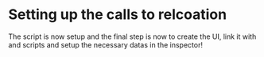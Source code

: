 # Setting up the calls to relcoation

The script is now setup and the final step is now to create the UI, link it with and scripts and setup the necessary datas in the inspector!

